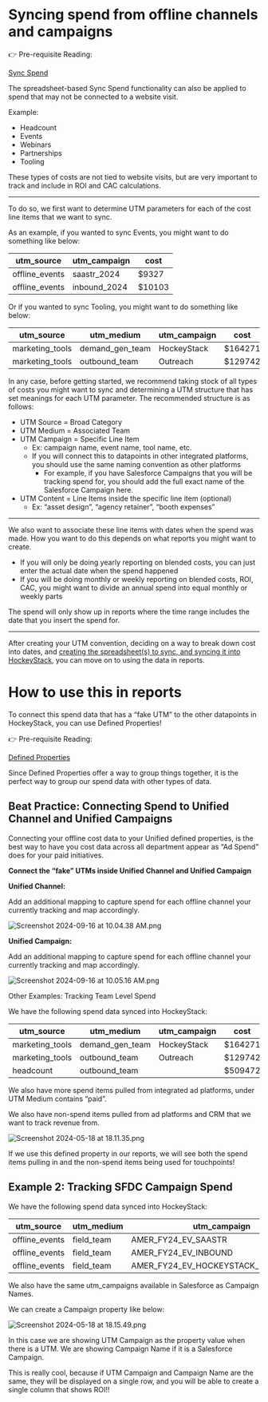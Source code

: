 # Syncing spend from offline channels and campaigns

<aside>
👉 Pre-requisite Reading:

[Sync Spend](Sync%20Spend%207ae0043cd1d74d8fb705a5b2d3b49594.md)

</aside>

The spreadsheet-based Sync Spend functionality can also be applied to spend that may not be connected to a website visit.

Example:

- Headcount
- Events
- Webinars
- Partnerships
- Tooling

These types of costs are not tied to website visits, but are very important to track and include in ROI and CAC calculations. 

---

To do so, we first want to determine UTM parameters for each of the cost line items that we want to sync. 

As an example, if you wanted to sync Events, you might want to do something like below:

| utm_source | utm_campaign | cost |
| --- | --- | --- |
| offline_events | saastr_2024 | $9327 |
| offline_events | inbound_2024 | $10103 |

Or if you wanted to sync Tooling, you might want to do something like below:

| utm_source | utm_medium | utm_campaign | cost |
| --- | --- | --- | --- |
| marketing_tools | demand_gen_team | HockeyStack | $164271 |
| marketing_tools | outbound_team | Outreach | $129742 |

In any case, before getting started, we recommend taking stock of all types of costs you might want to sync and determining a UTM structure that has set meanings for each UTM parameter. The recommended structure is as follows:

- UTM Source = Broad Category
- UTM Medium = Associated Team
- UTM Campaign = Specific Line Item
    - Ex: campaign name, event name, tool name, etc.
    - If you will connect this to datapoints in other integrated platforms, you should use the same naming convention as other platforms
        - For example, if you have Salesforce Campaigns that you will be tracking spend for, you should add the full exact name of the Salesforce Campaign here.
- UTM Content = Line Items inside the specific line item (optional)
    - Ex: “asset design”, “agency retainer”, “booth expenses”

---

We also want to associate these line items with dates when the spend was made. How you want to do this depends on what reports you might want to create.

- If you will only be doing yearly reporting on blended costs, you can just enter the actual date when the spend happened
- If you will be doing monthly or weekly reporting on blended costs, ROI, CAC, you might want to divide an annual spend into equal monthly or weekly parts

The spend will only show up in reports where the time range includes the date that you insert the spend for.

---

After creating your UTM convention, deciding on a way to break down cost into dates, and [creating the spreadsheet(s) to sync, and syncing it into HockeyStack](Sync%20Spend%207ae0043cd1d74d8fb705a5b2d3b49594.md), you can move on to using the data in reports.

# How to use this in reports

To connect this spend data that has a “fake UTM” to the other datapoints in HockeyStack, you can use Defined Properties!

<aside>
👉 Pre-requisite Reading:

[Defined Properties](Defined%20Properties%205bd1d138080f4c8b86e992eb7f8e29eb.md)

</aside>

Since Defined Properties offer a way to group things together, it is the perfect way to group our spend data with other types of data.

## Beat Practice: Connecting Spend to Unified Channel and Unified Campaigns

Connecting your offline cost data to your Unified defined properties, is the best way to have you cost data across all department appear as “Ad Spend” does for your paid initiatives. 

**Connect the “fake” UTMs inside Unified Channel and Unified Campaign**

**Unified Channel:**

Add an additional mapping to capture spend for each offline channel your currently tracking and map accordingly.

![Screenshot 2024-09-16 at 10.04.38 AM.png](Syncing%20spend%20from%20offline%20channels%20and%20campaigns%20261784b46d7242b780074827800468d8/Screenshot_2024-09-16_at_10.04.38_AM.png)

**Unified Campaign:**

Add an additional mapping to capture spend for each offline channel your currently tracking and map accordingly.

![Screenshot 2024-09-16 at 10.05.16 AM.png](Syncing%20spend%20from%20offline%20channels%20and%20campaigns%20261784b46d7242b780074827800468d8/Screenshot_2024-09-16_at_10.05.16_AM.png)

Other Examples: Tracking Team Level Spend

We have the following spend data synced into HockeyStack:

| utm_source | utm_medium | utm_campaign | cost |
| --- | --- | --- | --- |
| marketing_tools | demand_gen_team | HockeyStack | $164271 |
| marketing_tools | outbound_team | Outreach | $129742 |
| headcount | outbound_team |  | $509472 |

We also have more spend items pulled from integrated ad platforms, under UTM Medium contains “paid”.

We also have non-spend items pulled from ad platforms and CRM that we want to track revenue from.

![Screenshot 2024-05-18 at 18.11.35.png](Syncing%20spend%20from%20offline%20channels%20and%20campaigns%20261784b46d7242b780074827800468d8/Screenshot_2024-05-18_at_18.11.35.png)

If we use this defined property in our reports, we will see both the spend items pulling in and the non-spend items being used for touchpoints!

## Example 2: Tracking SFDC Campaign Spend

We have the following spend data synced into HockeyStack:

| utm_source | utm_medium | utm_campaign | cost |
| --- | --- | --- | --- |
| offline_events | field_team | AMER_FY24_EV_SAASTR | $12083 |
| offline_events | field_team | AMER_FY24_EV_INBOUND | $10926 |
| offline_events | field_team | AMER_FY24_EV_HOCKEYSTACK_ROUNDTABLE | $5275 |

We also have the same utm_campaigns available in Salesforce as Campaign Names.

We can create a Campaign property like below:

![Screenshot 2024-05-18 at 18.15.49.png](Syncing%20spend%20from%20offline%20channels%20and%20campaigns%20261784b46d7242b780074827800468d8/Screenshot_2024-05-18_at_18.15.49.png)

In this case we are showing UTM Campaign as the property value when there is a UTM. We are showing Campaign Name if it is a Salesforce Campaign.

This is really cool, because if UTM Campaign and Campaign Name are the same, they will be displayed on a single row, and you will be able to create a single column that shows ROI!!